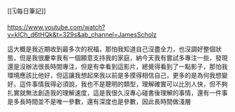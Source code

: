[[🗓️每日筆記]]

https://www.youtube.com/watch?v=kICh_d6tHQk&t=329s&ab_channel=JamesScholz

這大概是我近期收到最多次的祝福，那怕我知道自己沒盡全力，也沒調好整個狀態，但是我很慶幸我有一個願意支持我的家庭，納今天我有嘗試多專注一些，發現還是沒辦法很長時間專注，但是有幸看到這影片，總覺得看到了一點影子，那怕我環境應該比他好，但這讓我想起來我以前是多摸得相信自己，更多的是為何我想變好，這件事情我得必須說，我也不是聰明的類型，理解確實可以比別人快，但不夠扎實就無法創造我的理解速度，這是我很久沒專心碰書後理解的事情，還有一件事是多長時間並不是唯一參數，還有深度也是參數，因此長時間做淺層